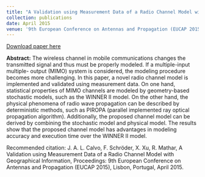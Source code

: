 ```yaml
---
title: "A Validation using Measurement Data of a Radio Channel Model with Geographical Information"
collection: publications
date: April 2015
venue: '9th European Conference on Antennas and Propagation (EUCAP 2015)'
---
```


[Download paper here](http://JoseALeon.github.io/files/EUCAP15Paper.pdf)

**Abstract:** The wireless channel in mobile communications changes the transmitted signal and thus must be properly modeled. If a multiple-input multiple- output (MIMO) system is considered, the modeling procedure becomes more challenging.
In this paper, a novel radio channel model is implemented and validated using measurement data. On one hand, statistical properties of MIMO channels are modeled by geometry-based stochastic models, such as the WINNER II model. On the other hand, the physical phenomena of radio wave propagation can be described by deterministic methods, such as PIROPA (parallel implemented ray optical propagation algorithm). Additionally, the proposed channel model can be derived by combining the stochastic model and physical model. The results show that the proposed channel model has advantages in modeling accuracy and execution time over the WINNER II model.

Recommended citation: J. A. L. Calvo, F. Schröder, X. Xu, R. Mathar, A Validation using Measurement Data of a Radio Channel Model with Geographical Information, Proceedings: 9th European Conference on Antennas and Propagation (EUCAP 2015), Lisbon, Portugal, April 2015.